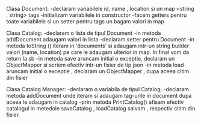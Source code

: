 Clasa Document:
-declaram variabilele id, name , location si un map <string , string> tags
-initializam variabilele in constructor 
-facem getters pentru toate variabilele si un setter pentru tags un bagam valori in map

Clasa Catalog:
-declaram o lista de tipul Document
-in metoda addDocument adaugam valori in lista
-declaram setter pentru Document
-in metoda toString () iteram in 'documents' si adaugam intr-un string builder valori (name, location) pe care le adaugam ulterior in map. In final vom da return la sb
-in metoda save aruncam initial o exceptie, declaram un ObjectMapper si scriem efectiv intr-un fisier de tip json
-in metoda load aruncam initial o exceptie , declaram un ObjectMapper , dupa aceea citim din fisier

Clasa Catalog Manager:
-declaram o variabila de tipul Catalog;
-declaram metoda addDocument unde iteram si adaugam tag-urile in document dupa aceea le adaugam in catalog
-prin metoda PrintCatalog() afisam efectiv catalogul
in metedole saveCatalog , loadCatalog salvam , respectiv citim din fisier.
